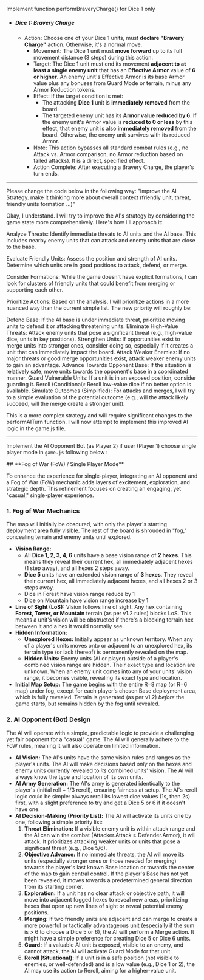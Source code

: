 Implement function performBraveryCharge() for Dice 1 only

* ##### **Dice 1: Bravery Charge**

  * Action: Choose one of your Dice 1 units, must **declare "Bravery Charge"** action. Otherwise, it's a normal move.  
    * Movement: The Dice 1 unit must **move forward** up to its full movement distance (3 steps) during this action.  
    * Target: The Dice 1 unit must end its movement **adjacent to at least a single enemy unit** that has an **Effective Armor** value of **6 or higher**. An enemy unit's Effective Armor is its base Armor value plus any bonuses from Guard Mode or terrain, minus any Armor Reduction tokens.  
    * Effect: If the target condition is met:  
      - The attacking **Dice 1** unit is **immediately removed** from the board.  
      - The targeted enemy unit has its **Armor value reduced by 6**. If the enemy unit's Armor value is **reduced to 0 or less** by this effect, that enemy unit is also **immediately removed** from the board. Otherwise, the enemy unit survives with its reduced Armor.  
    * Note: This action bypasses all standard combat rules (e.g., no Attack vs. Armor comparison, no Armor reduction based on failed attacks). It is a direct, specified effect.  
    * Action Complete: After executing a Bravery Charge, the player's turn ends.

---
Please change the code below in the following way: "Improve the AI Strategy. make it thinking more about overall context (friendly unit, threat, friendly units formation ...)"

Okay, I understand. I will try to improve the AI's strategy by considering the game state more comprehensively. Here's how I'll approach it:

Analyze Threats: Identify immediate threats to AI units and the AI base. This includes nearby enemy units that can attack and enemy units that are close to the base.

Evaluate Friendly Units: Assess the position and strength of AI units. Determine which units are in good positions to attack, defend, or merge.

Consider Formations: While the game doesn't have explicit formations, I can look for clusters of friendly units that could benefit from merging or supporting each other.

Prioritize Actions: Based on the analysis, I will prioritize actions in a more nuanced way than the current simple list. The new priority will roughly be:

Defend Base: If the AI base is under immediate threat, prioritize moving units to defend it or attacking threatening units.
Eliminate High-Value Threats: Attack enemy units that pose a significant threat (e.g., high-value dice, units in key positions).
Strengthen Units: If opportunities exist to merge units into stronger ones, consider doing so, especially if it creates a unit that can immediately impact the board.
Attack Weaker Enemies: If no major threats or good merge opportunities exist, attack weaker enemy units to gain an advantage.
Advance Towards Opponent Base: If the situation is relatively safe, move units towards the opponent's base in a coordinated manner.
Guard Vulnerable Units: If a unit is in an exposed position, consider guarding it.
Reroll (Conditional): Reroll low-value dice if no better option is available.
Simulate Outcomes (Simplified): For attacks and merges, I will try to a simple evaluation of the potential outcome (e.g., will the attack likely succeed, will the merge create a stronger unit).

This is a more complex strategy and will require significant changes to the performAITurn function. I will now attempt to implement this improved AI logic in the game.js file.

---

Implement the AI Opponent Bot (as Player 2) if user (Player 1) choose single player mode in `game.js` following below <REQUIREMENTS>:

<REQUIREMENTS>
## **Fog of War (FoW) / Single Player Mode**

To enhance the experience for single-player, integrating an AI opponent and a Fog of War (FoW) mechanic adds layers of excitement, exploration, and strategic depth. This refinement focuses on creating an engaging, yet "casual," single-player experience.

### **1\. Fog of War Mechanics**

The map will initially be obscured, with only the player's starting deployment area fully visible. The rest of the board is shrouded in "fog," concealing terrain and enemy units until explored.

* **Vision Range:**  
  * All **Dice 1, 2, 3, 4, 6** units have a base vision range of **2 hexes**. This means they reveal their current hex, all immediately adjacent hexes (1 step away), and all hexes 2 steps away.  
  * **Dice 5** units have an extended vision range of **3 hexes**. They reveal their current hex, all immediately adjacent hexes, and all hexes 2 or 3 steps away.  
  * Dice in Forest have vision range reduce by 1  
  * Dice on Mountain have vision range increase by 1  
* **Line of Sight (LoS):** Vision follows line of sight. Any hex containing **Forest, Tower, or Mountain** terrain (as per v1.2 rules) blocks LoS. This means a unit's vision will be obstructed if there's a blocking terrain hex between it and a hex it would normally see.  
* **Hidden Information:**  
  * **Unexplored Hexes:** Initially appear as unknown territory. When any of a player's units moves onto or adjacent to an unexplored hex, its terrain type (or lack thereof) is permanently revealed on the map.  
  * **Hidden Units:** Enemy units (AI or player) outside of a player's combined vision range are hidden. Their exact type and location are unknown. When an enemy unit comes into any of your units' vision range, it becomes visible, revealing its exact type and location.  
* **Initial Map Setup:** The game begins with the entire R=8 map (or R=6 map) under fog, except for each player's chosen Base deployment area, which is fully revealed. Terrain is generated (as per v1.2) *before* the game starts, but remains hidden by the fog until revealed.

### **2\. AI Opponent (Bot) Design**

The AI will operate with a simple, predictable logic to provide a challenging yet fair opponent for a "casual" game. The AI will generally adhere to the FoW rules, meaning it will also operate on limited information.

* **AI Vision:** The AI's units have the same vision rules and ranges as the player's units. The AI will make decisions based *only* on the hexes and enemy units currently revealed to *its* combined units' vision. The AI will always know the type and location of its *own* units.  
* **AI Army Generation:** The AI's army is generated identically to the player's (initial roll \+ 1/3 reroll), ensuring fairness at setup. The AI's reroll logic could be simple: always reroll its lowest dice values (1s, then 2s) first, with a slight preference to try and get a Dice 5 or 6 if it doesn't have one.  
* **AI Decision-Making (Priority List):** The AI will activate its units one by one, following a simple priority list:  
  1. **Threat Elimination:** If a visible enemy unit is within attack range and the AI can win the combat (Attacker.Attack ≥ Defender.Armor), it will attack. It prioritizes attacking weaker units or units that pose a significant threat (e.g., Dice 5/6).  
  2. **Objective Advance:** If no immediate threats, the AI will move its units (especially stronger ones or those needed for merging) towards the player's last known Base location or towards the center of the map to gain central control. If the player's Base has not yet been revealed, it moves towards a predetermined general direction from its starting corner.  
  3. **Exploration:** If a unit has no clear attack or objective path, it will move into adjacent fogged hexes to reveal new areas, prioritizing hexes that open up new lines of sight or reveal potential enemy positions.  
  4. **Merging:** If two friendly units are adjacent and can merge to create a more powerful or tactically advantageous unit (especially if the sum is \> 6 to choose a Dice 5 or 6), the AI will perform a Merge action. It might have a simple preference for creating Dice 5 or Dice 6 units.  
  5. **Guard:** If a valuable AI unit is exposed, visible to an enemy, and cannot attack, the AI will activate Guard Mode for that unit.  
  6. **Reroll (Situational):** If a unit is in a safe position (not visible to enemies, or well-defended) and is a low value (e.g., Dice 1 or 2), the AI may use its action to Reroll, aiming for a higher-value unit.
</REQUIREMENTS>